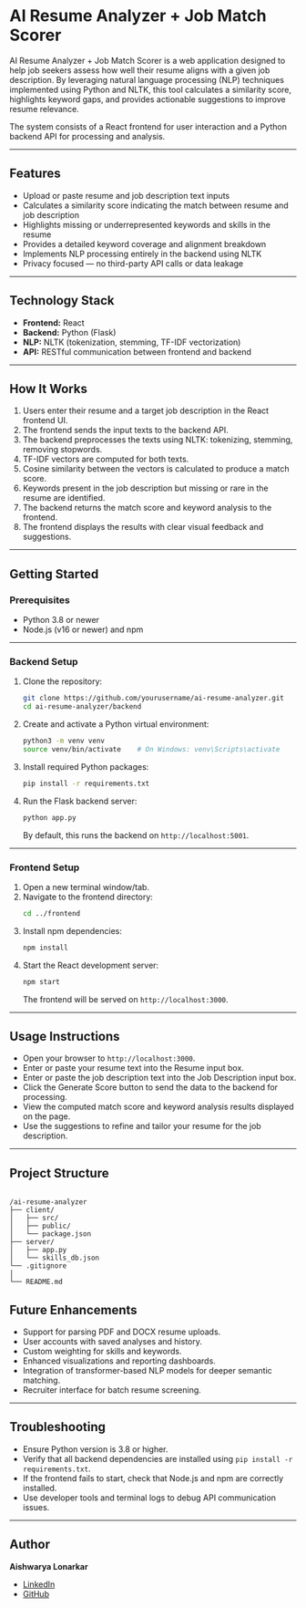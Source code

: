 
# AI Resume Analyzer + Job Match Scorer

AI Resume Analyzer + Job Match Scorer is a web application designed to help job seekers assess how well their resume aligns with a given job description. By leveraging natural language processing (NLP) techniques implemented using Python and NLTK, this tool calculates a similarity score, highlights keyword gaps, and provides actionable suggestions to improve resume relevance.

The system consists of a React frontend for user interaction and a Python backend API for processing and analysis.

---

## Features

- Upload or paste resume and job description text inputs  
- Calculates a similarity score indicating the match between resume and job description  
- Highlights missing or underrepresented keywords and skills in the resume  
- Provides a detailed keyword coverage and alignment breakdown  
- Implements NLP processing entirely in the backend using NLTK  
- Privacy focused — no third-party API calls or data leakage  

---

## Technology Stack

- **Frontend:** React  
- **Backend:** Python (Flask)  
- **NLP:** NLTK (tokenization, stemming, TF-IDF vectorization)  
- **API:** RESTful communication between frontend and backend  

---

## How It Works

1. Users enter their resume and a target job description in the React frontend UI.  
2. The frontend sends the input texts to the backend API.  
3. The backend preprocesses the texts using NLTK: tokenizing, stemming, removing stopwords.  
4. TF-IDF vectors are computed for both texts.  
5. Cosine similarity between the vectors is calculated to produce a match score.  
6. Keywords present in the job description but missing or rare in the resume are identified.  
7. The backend returns the match score and keyword analysis to the frontend.  
8. The frontend displays the results with clear visual feedback and suggestions.  

---

## Getting Started

### Prerequisites

- Python 3.8 or newer  
- Node.js (v16 or newer) and npm  

---

### Backend Setup

1. Clone the repository:  
   ```bash
   git clone https://github.com/yourusername/ai-resume-analyzer.git
   cd ai-resume-analyzer/backend
   ```  
2. Create and activate a Python virtual environment:  
   ```bash
   python3 -m venv venv
   source venv/bin/activate    # On Windows: venv\Scripts\activate
   ```  
3. Install required Python packages:  
   ```bash
   pip install -r requirements.txt
   ```  
4. Run the Flask backend server:  
   ```bash
   python app.py
   ```  
   By default, this runs the backend on `http://localhost:5001`.  

---

### Frontend Setup

1. Open a new terminal window/tab.  
2. Navigate to the frontend directory:  
   ```bash
   cd ../frontend
   ```  
3. Install npm dependencies:  
   ```bash
   npm install
   ```  
4. Start the React development server:  
   ```bash
   npm start
   ```  
   The frontend will be served on `http://localhost:3000`.  

---

## Usage Instructions

- Open your browser to `http://localhost:3000`.  
- Enter or paste your resume text into the Resume input box.  
- Enter or paste the job description text into the Job Description input box.  
- Click the Generate Score button to send the data to the backend for processing.  
- View the computed match score and keyword analysis results displayed on the page.  
- Use the suggestions to refine and tailor your resume for the job description.  

---

## Project Structure

```

/ai-resume-analyzer
├── client/
│   ├── src/
│   ├── public/
│   └── package.json
├── server/
│   ├── app.py
│   └── skills_db.json
└── .gitignore
│
└── README.md
```

## Future Enhancements

- Support for parsing PDF and DOCX resume uploads.  
- User accounts with saved analyses and history.  
- Custom weighting for skills and keywords.  
- Enhanced visualizations and reporting dashboards.  
- Integration of transformer-based NLP models for deeper semantic matching.  
- Recruiter interface for batch resume screening.  

---

## Troubleshooting

- Ensure Python version is 3.8 or higher.  
- Verify that all backend dependencies are installed using `pip install -r requirements.txt`.  
- If the frontend fails to start, check that Node.js and npm are correctly installed.  
- Use developer tools and terminal logs to debug API communication issues.  

---

## Author

**Aishwarya Lonarkar**  
- [LinkedIn](https://linkedin.com/in/aishwaryalonarkar)  
- [GitHub](https://github.com/aishwaryalonarkar)
